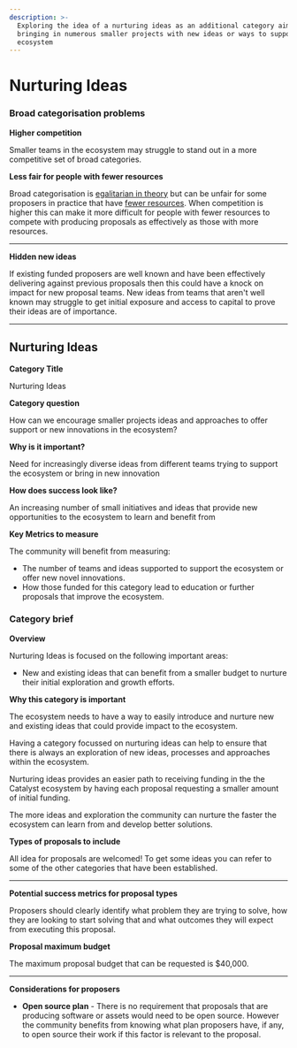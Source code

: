 ```yaml
---
description: >-
  Exploring the idea of a nurturing ideas as an additional category aimed at
  bringing in numerous smaller projects with new ideas or ways to support the
  ecosystem
---
```


# Nurturing Ideas

### Broad categorisation problems

**Higher competition**

Smaller teams in the ecosystem may struggle to stand out in a more competitive set of broad categories.



**Less fair for people with fewer resources**

Broad categorisation is [egalitarian in theory](../analysis/egalitarian-funding-categorisation.md) but can be unfair for some proposers in practice that have [fewer resources](../analysis/proposers-with-fewer-resources.md). When competition is higher this can make it more difficult for people with fewer resources to compete with producing proposals as effectively as those with more resources.&#x20;

****

**Hidden new ideas**

If existing funded proposers are well known and have been effectively delivering against previous proposals then this could have a knock on impact for new proposal teams. New ideas from teams that aren't well known may struggle to get initial exposure and access to capital to prove their ideas are of importance.

****

## Nurturing Ideas



**Category Title**

Nurturing Ideas

**Category question**

How can we encourage smaller projects ideas and approaches to offer support or new innovations in the ecosystem?

**Why is it important?**

Need for increasingly diverse ideas from different teams trying to support the ecosystem or bring in new innovation

**How does success look like?**

An increasing number of small initiatives and ideas that provide new opportunities to the ecosystem to learn and benefit from

**Key Metrics to measure**

The community will benefit from measuring:

* The number of teams and ideas supported to support the ecosystem or offer new novel innovations.
* How those funded for this category lead to education or further proposals that improve the ecosystem.



### **Category brief**

**Overview**

Nurturing Ideas is focused on the following important areas:

* New and existing ideas that can benefit from a smaller budget to nurture their initial exploration and growth efforts.



**Why this category is important**

The ecosystem needs to have a way to easily introduce and nurture new and existing ideas that could provide impact to the ecosystem.

Having a category focussed on nurturing ideas can help to ensure that there is always an exploration of new ideas, processes and approaches within the ecosystem.&#x20;

Nurturing ideas provides an easier path to receiving funding in the the Catalyst ecosystem by having each proposal requesting a smaller amount of initial funding.

The more ideas and exploration the community can nurture the faster the ecosystem can learn from and develop better solutions.



**Types of proposals to include**

All idea for proposals are welcomed! To get some ideas you can refer to some of the other categories  that have been established.

****

**Potential success metrics for proposal types**

Proposers should clearly identify what problem they are trying to solve, how they are looking to start solving that and what outcomes they will expect from executing this proposal.&#x20;



**Proposal maximum budget**

The maximum proposal budget that can be requested is $40,000.&#x20;

****

**Considerations for proposers**

* **Open source plan** - There is no requirement that proposals that are producing software or assets would need to be open source. However the community benefits from knowing what plan proposers have, if any, to open source their work if this factor is relevant to the proposal.
